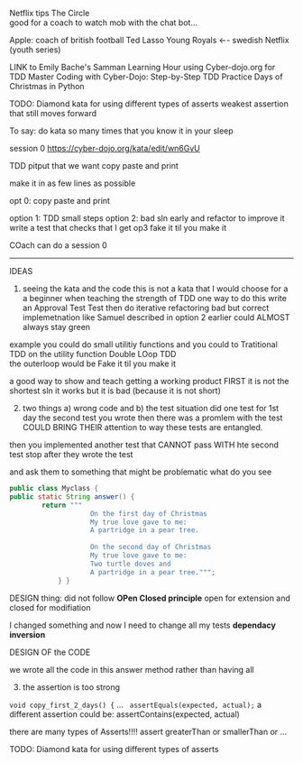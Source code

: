 Netflix tips
The Circle  
good for a coach to watch
mob with the chat bot...

Apple:   coach of british football Ted Lasso
Young Royals ←- swedish Netflix (youth series)

LINK to Emily Bache's Samman Learning Hour using Cyber-dojo.org for TDD
Master Coding with Cyber-Dojo: Step-by-Step TDD Practice
Days of Christmas in Python


TODO:
Diamond kata for
using different types of asserts
weakest assertion that still moves forward

To say: 
do kata so many times that you know it in your sleep

session 0
https://cyber-dojo.org/kata/edit/wn6GvU

TDD
pitput that we want
copy paste and print


make it in as few lines as possible


opt 0: copy paste and print

option 1: TDD small steps
option 2: bad sln early and refactor to improve it
write a test that checks that I get 
op3 fake it til you make it


COach can do a session 0

-----
IDEAS
1) seeing the kata and the code
this is not a kata that I would choose for a a beginner when teaching the strength of TDD
one way to do this
write an Approval Test Test
then do iterative refactoring
bad but correct implemetnation like Samuel  described in option 2 earlier
could ALMOST always stay green 

example you could do small utilitiy functions 
and you could to Tratitional TDD on the utility function
Double LOop TDD  
the outerloop would be      Fake it til you make it 

a good way to show and teach getting a working product FIRST
it is not the shortest sln
it works but it is bad (because it is not short)

2) two things a) wrong  code  and b) the test 
situation 
did one test for 1st day
the second test you wrote
   then there was a promlem with the test
COULD BRING THEIR attention to way these tests are entangled.

then you implemented another test that 
CANNOT pass WITH hte second test 
stop after they wrote the test

and ask them to something that might be problematic
what do you see
```java
public class Myclass {
public static String answer() {
        return """
                    On the first day of Christmas
                    My true love gave to me:
                    A partridge in a pear tree.
        
                    On the second day of Christmas
                    My true love gave to me:
                    Two turtle doves and
                    A partridge in a pear tree.""";
            } }
```
  DESIGN thing:  did not follow **OPen Closed  principle**
 open for extension and closed for modifiation

I changed something    and now I need to change all my tests
**dependacy inversion** 

DESIGN OF the CODE


we wrote all the code in this answer method
 rather than having all 

3) the assertion is too strong

`void copy_first_2_days() {`
...
` assertEquals(expected, actual);`
a different assertion could be:
assertContains(expected, actual)

there are many types of Asserts!!!!
assert  greaterThan or smallerThan or ...

TODO: 
Diamond kata for 
using different types of asserts


